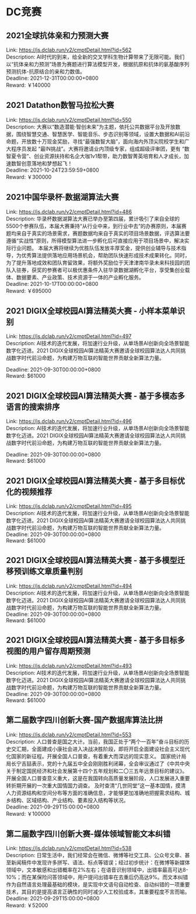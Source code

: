 # DC竞赛



## 2021全球抗体亲和力预测大赛

Link: https://js.dclab.run/v2/cmptDetail.html?id=562  
Description: AI时代的到来，给全新的交叉学科生物计算带来了无限可能。我们以“抗体亲和力预测”场景为赛题进行算法模型开发，根据抗原和抗体的氨基酸序列预测抗体-抗原结合的亲和力数值。   
Deadline: 2021-12-31T00:00:00+0800  
Reward: ￥140000  


## 2021 Datathon数智马拉松大赛

Link: https://js.dclab.run/v2/cmptDetail.html?id=550  
Description: 大赛以“数造潜能·智创未来”为主题，依托公共数据平台及开放数据，围绕智慧交通、智慧医学、智能音乐、步态识别等领域，设置大数据和AI前沿命题，开放数十万现金奖励，寻找“最强数智大脑”，面向海内外顶尖院校学生和广大程序员发起 “最IN挑战”。大赛将邀请业内顶级专家，组成超级评审团，更有 “数智夏令营”、创业资源扶持和名企大咖1v1帮带，助力数智菁英培育和人才成长，加速数智创意落地和梦想起飞！  
Deadline: 2021-10-24T23:59:59+0800  
Reward: ￥300000  


## 2021中国华录杯·数据湖算法大赛

Link: https://js.dclab.run/v2/cmptDetail.html?id=486  
Description: 华录杯数据湖算法大赛已举办至第四届，累计吸引了来自全球的5500个参赛队伍，本届大赛秉持“从行业中来，到行业中去”的办赛原则，本届赛题均来自于真实的场景需求，赛题数据均来自于真实的项目场景数据，评选算法要遵循“实战性”原则，所得模型算法进一步孵化后可直接应用于项目场景中，解决实际行业问题。
本届大赛将继续为优胜队伍发放丰厚奖金，提供创业辅导与技术指导，为优秀算法提供落地应用场景机会，帮助团队快速形成技术成果转化。同时，为了提升落地成效和团队育留效果，将额外奖励位于天津津南华录未来科技园的团队入驻券，获奖的参赛者可以极优惠条件入驻华录数据湖孵化平台，享受集创业载体、数据要素、产业政策、技术资源于一体的产业孵化服务。  
Deadline: 2021-10-17T00:00:00+0800  
Reward: ￥695000  


## 2021 DIGIX全球校园AI算法精英大赛 - 小样本菜单识别

Link: https://js.dclab.run/v2/cmptDetail.html?id=497  
Description: AI技术的迭代发展，将加速行业升级，从单场景AI创新向全场景智能数字化迈进。2021 DIGIX全球校园AI算法精英大赛邀请全球校园算法达人共同挑战数字时代前沿命题，为构建万物互联的智能世界贡献全新算法力量。
  
Deadline: 2021-09-30T00:00:00+0800  
Reward: $61000  


## 2021 DIGIX全球校园AI算法精英大赛 - 基于多模态多语言的搜索排序

Link: https://js.dclab.run/v2/cmptDetail.html?id=496  
Description: AI技术的迭代发展，将加速行业升级，从单场景AI创新向全场景智能数字化迈进。2021 DIGIX全球校园AI算法精英大赛邀请全球校园算法达人共同挑战数字时代前沿命题，为构建万物互联的智能世界贡献全新算法力量。

  
Deadline: 2021-09-30T00:00:00+0800  
Reward: $61000  


## 2021 DIGIX全球校园AI算法精英大赛 - 基于多目标优化的视频推荐

Link: https://js.dclab.run/v2/cmptDetail.html?id=495  
Description: AI技术的迭代发展，将加速行业升级，从单场景AI创新向全场景智能数字化迈进。2021 DIGIX全球校园AI算法精英大赛邀请全球校园算法达人共同挑战数字时代前沿命题，为构建万物互联的智能世界贡献全新算法力量。  
Deadline: 2021-09-30T00:00:00+0800  
Reward: $61000  


## 2021 DIGIX全球校园AI算法精英大赛 - 基于多模型迁移预训练文章质量判别

Link: https://js.dclab.run/v2/cmptDetail.html?id=494  
Description: AI技术的迭代发展，将加速行业升级，从单场景AI创新向全场景智能数字化迈进。2021 DIGIX全球校园AI算法精英大赛邀请全球校园算法达人共同挑战数字时代前沿命题，为构建万物互联的智能世界贡献全新算法力量。  
Deadline: 2021-09-30T00:00:00+0800  
Reward: $61000  


## 2021 DIGIX全球校园AI算法精英大赛 - 基于多目标多视图的用户留存周期预测

Link: https://js.dclab.run/v2/cmptDetail.html?id=493  
Description: AI技术的迭代发展，将加速行业升级，从单场景AI创新向全场景智能数字化迈进。2021 DIGIX全球校园AI算法精英大赛邀请全球校园算法达人共同挑战数字时代前沿命题，为构建万物互联的智能世界贡献全新算法力量。  
Deadline: 2021-09-30T00:00:00+0800  
Reward: $61000  


## 第二届数字四川创新大赛-国产数据库算法比拼

Link: https://js.dclab.run/v2/cmptDetail.html?id=553  
Description: 人口普查是国之大计。当前，我国正处于“两个一百年”奋斗目标的历史交汇期，全面建成小康社会进入决战决胜阶段，即将开启全面建设社会主义现代化国家的新征程。开展全国人口普查，有着重大而深远的现实意义。
国家统计局局长宁吉喆表示，党的十九届五中全会刚刚胜利闭幕，全会审议通过了《中共中央关于制定国民经济和社会发展第十四个五年规划和二〇三五年远景目标的建议》。开展全国人口普查意义重大，这是在我国转向高质量发展阶段，人口发展进入重要转折期开展的一次重大国情国力调查。
及时查清“几世同堂”这一基本国情，摸清人力资源结构和空间分布等方面的准确信息，才能够更加准确地把握需求结构、城乡结构、区域结构、产业结构、要素投入结构等状况。  
Deadline: 2021-09-29T15:00:00+0800  
Reward: ￥100000  


## 第二届数字四川创新大赛-媒体领域智能文本纠错

Link: https://js.dclab.run/v2/cmptDetail.html?id=538  
Description: 日常生活中，我们经常会在微信、微博等社交工具、公众号文章、甚至新闻稿件中发现许多拼写、语法、标点等错误；经过初步统计：在微博等新媒体领域中，文本敏感和出错概率在2%左右；在语音识别领域中，出错率最高可达8-10%；而在某保险问答领域中，用户提问出错率在去重后仍高达9%。而文本纠错作为自然语言处理最基础的模块，是实现中文语句自动检查、自动纠错的一项重要技术，其目的是提高语言正确性的同时减少人工校验成本，其重要程度不言而喻。  
Deadline: 2021-09-29T15:00:00+0800  
Reward: ￥52000  

